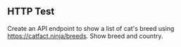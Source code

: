 ## HTTP Test

Create an API endpoint to show a list of cat's breed using https://catfact.ninja/breeds. Show breed and country.
